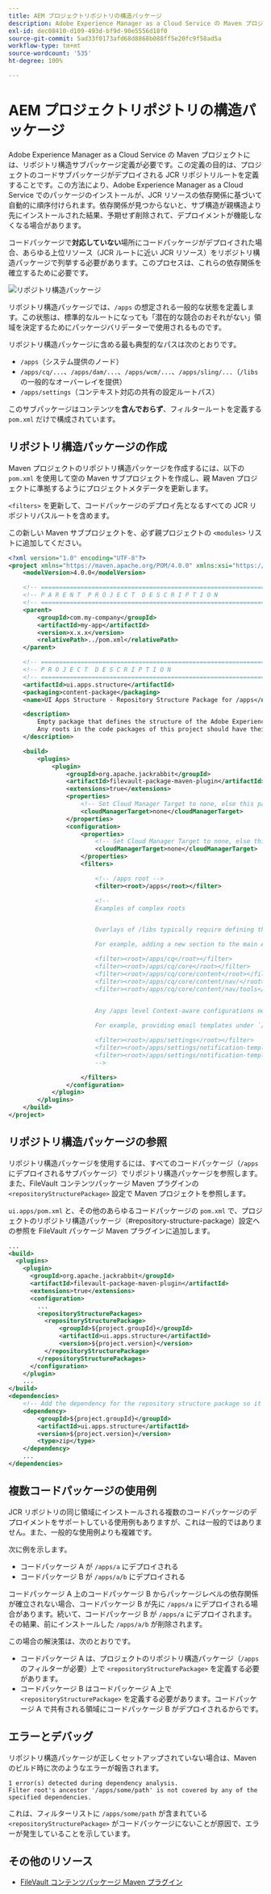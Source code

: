 ```yaml
---
title: AEM プロジェクトリポジトリの構造パッケージ
description: Adobe Experience Manager as a Cloud Service の Maven プロジェクトには、リポジトリ構造サブパッケージ定義が必要です。この定義の目的は、プロジェクトのコードサブパッケージがデプロイされる JCR リポジトリルートを定義することです。
exl-id: dec08410-d109-493d-bf9d-90e5556d18f0
source-git-commit: 5ad33f0173afd68d8868b088ff5e20fc9f58ad5a
workflow-type: tm+mt
source-wordcount: '535'
ht-degree: 100%

---
```


# AEM プロジェクトリポジトリの構造パッケージ

Adobe Experience Manager as a Cloud Service の Maven プロジェクトには、リポジトリ構造サブパッケージ定義が必要です。この定義の目的は、プロジェクトのコードサブパッケージがデプロイされる JCR リポジトリルートを定義することです。この方法により、Adobe Experience Manager as a Cloud Service でのパッケージのインストールが、JCR リソースの依存関係に基づいて自動的に順序付けられます。依存関係が見つからないと、サブ構造が親構造より先にインストールされた結果、予期せず削除されて、デプロイメントが機能しなくなる場合があります。

コードパッケージで&#x200B;**対応していない**&#x200B;場所にコードパッケージがデプロイされた場合、あらゆる上位リソース（JCR ルートに近い JCR リソース）をリポジトリ構造パッケージで列挙する必要があります。このプロセスは、これらの依存関係を確立するために必要です。

![リポジトリ構造パッケージ](./assets/repository-structure-packages.png)

リポジトリ構造パッケージでは、`/apps` の想定される一般的な状態を定義します。この状態は、標準的なルートになっても「潜在的な競合のおそれがない」領域を決定するためにパッケージバリデーターで使用されるものです。

リポジトリ構造パッケージに含める最も典型的なパスは次のとおりです。

+ `/apps`（システム提供のノード）
+ `/apps/cq/...`、`/apps/dam/...`、`/apps/wcm/...`、`/apps/sling/...`（`/libs` の一般的なオーバーレイを提供）
+ `/apps/settings`（コンテキスト対応の共有の設定ルートパス）

このサブパッケージはコンテンツを&#x200B;**含んでおらず**、フィルタールートを定義する `pom.xml` だけで構成されています。

## リポジトリ構造パッケージの作成

Maven プロジェクトのリポジトリ構造パッケージを作成するには、以下の `pom.xml` を使用して空の Maven サブプロジェクトを作成し、親 Maven プロジェクトに準拠するようにプロジェクトメタデータを更新します。

`<filters>` を更新して、コードパッケージのデプロイ先となるすべての JCR リポジトリパスルートを含めます。

この新しい Maven サブプロジェクトを、必ず親プロジェクトの `<modules>` リストに追加してください。

```xml
<?xml version="1.0" encoding="UTF-8"?>
<project xmlns="https://maven.apache.org/POM/4.0.0" xmlns:xsi="https://www.w3.org/2001/XMLSchema-instance" xsi:schemaLocation="https://maven.apache.org/POM/4.0.0 https://maven.apache.org/maven-v4_0_0.xsd">
    <modelVersion>4.0.0</modelVersion>

    <!-- ====================================================================== -->
    <!-- P A R E N T  P R O J E C T  D E S C R I P T I O N                      -->
    <!-- ====================================================================== -->
    <parent>
        <groupId>com.my-company</groupId>
        <artifactId>my-app</artifactId>
        <version>x.x.x</version>
        <relativePath>../pom.xml</relativePath>
    </parent>

    <!-- ====================================================================== -->
    <!-- P R O J E C T  D E S C R I P T I O N                                   -->
    <!-- ====================================================================== -->
    <artifactId>ui.apps.structure</artifactId>
    <packaging>content-package</packaging>
    <name>UI Apps Structure - Repository Structure Package for /apps</name>

    <description>
        Empty package that defines the structure of the Adobe Experience Manager repository the code packages in this project deploy into.
        Any roots in the code packages of this project should have their parent enumerated in the filters list below.
    </description>

    <build>
        <plugins>
            <plugin>
                <groupId>org.apache.jackrabbit</groupId>
                <artifactId>filevault-package-maven-plugin</artifactId>
                <extensions>true</extensions>
                <properties>
                    <!-- Set Cloud Manager Target to none, else this package is deployed and remove all defined filter roots -->
                    <cloudManagerTarget>none</cloudManagerTarget>
                </properties>
                <configuration>
                    <properties>
                        <!-- Set Cloud Manager Target to none, else this package is deployed and remove all defined filter roots -->
                        <cloudManagerTarget>none</cloudManagerTarget>
                    </properties>
                    <filters>

                        <!-- /apps root -->
                        <filter><root>/apps</root></filter>

                        <!--
                        Examples of complex roots


                        Overlays of /libs typically require defining the overlay structure, at each level here.

                        For example, adding a new section to the main AEM Tools navigation, necessitates the following rules:

                        <filter><root>/apps/cq</root></filter>
                        <filter><root>/apps/cq/core</root></filter>
                        <filter><root>/apps/cq/core/content</root></filter>
                        <filter><root>/apps/cq/core/content/nav/</root></filter>
                        <filter><root>/apps/cq/core/content/nav/tools</root></filter>


                        Any /apps level Context-aware configurations need to enumerated here. 
                        
                        For example, providing email templates under `/apps/settings/notification-templates/com.day.cq.replication` necessitates the following rules:

                        <filter><root>/apps/settings</root></filter>
                        <filter><root>/apps/settings/notification-templates</root></filter>
                        <filter><root>/apps/settings/notification-templates/com.day.cq.replication</root></filter>
                        -->

                    </filters>
                </configuration>
            </plugin>
        </plugins>
    </build>
</project>
```

## リポジトリ構造パッケージの参照

リポジトリ構造パッケージを使用するには、すべてのコードパッケージ（`/apps` にデプロイされるサブパッケージ）でリポジトリ構造パッケージを参照します。また、FileVault コンテンツパッケージ Maven プラグインの `<repositoryStructurePackage>` 設定で Maven プロジェクトを参照します。

`ui.apps/pom.xml` と、その他のあらゆるコードパッケージの `pom.xml` で、プロジェクトのリポジトリ構造パッケージ（#repository-structure-package）設定への参照を FileVault パッケージ Maven プラグインに追加します。

```xml
...
<build>
  <plugins>
    <plugin>
      <groupId>org.apache.jackrabbit</groupId>
      <artifactId>filevault-package-maven-plugin</artifactId>
      <extensions>true</extensions>
      <configuration>
        ...
        <repositoryStructurePackages>
          <repositoryStructurePackage>
              <groupId>${project.groupId}</groupId>
              <artifactId>ui.apps.structure</artifactId>
              <version>${project.version}</version>
          </repositoryStructurePackage>
        </repositoryStructurePackages>
      </configuration>
    </plugin>
    ...
</build>
<dependencies>
    <!-- Add the dependency for the repository structure package so it resolves -->
    <dependency>
        <groupId>${project.groupId}</groupId>
        <artifactId>ui.apps.structure</artifactId>
        <version>${project.version}</version>
        <type>zip</type>
    </dependency>
    ...
</dependencies>
```

## 複数コードパッケージの使用例

JCR リポジトリの同じ領域にインストールされる複数のコードパッケージのデプロイメントをサポートしている使用例もありますが、これは一般的ではありません。また、一般的な使用例よりも複雑です。

次に例を示します。

+ コードパッケージ A が `/apps/a` にデプロイされる
+ コードパッケージ B が `/apps/a/b` にデプロイされる

コードパッケージ A 上のコードパッケージ B からパッケージレベルの依存関係が確立されない場合、コードパッケージ B が先に `/apps/a` にデプロイされる場合があります。続いて、コードパッケージ B が `/apps/a` にデプロイされます。その結果、前にインストールした `/apps/a/b` が削除されます。

この場合の解決策は、次のとおりです。

+ コードパッケージ A は、プロジェクトのリポジトリ構造パッケージ（`/apps` のフィルターが必要）上で `<repositoryStructurePackage>` を定義する必要があります。
+ コードパッケージ B はコードパッケージ A 上で `<repositoryStructurePackage>` を定義する必要があります。コードパッケージ A で共有される領域にコードパッケージ B がデプロイされるからです。

## エラーとデバッグ

リポジトリ構造パッケージが正しくセットアップされていない場合は、Maven のビルド時に次のようなエラーが報告されます。

```
1 error(s) detected during dependency analysis.
Filter root's ancestor '/apps/some/path' is not covered by any of the specified dependencies.
```

これは、フィルターリストに `/apps/some/path` が含まれている `<repositoryStructurePackage>` がコードパッケージにないことが原因で、エラーが発生していることを示しています。

## その他のリソース

+ [FileVault コンテンツパッケージ Maven プラグイン](https://jackrabbit.apache.org/filevault-package-maven-plugin/)
